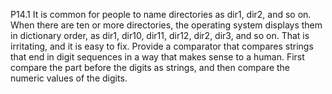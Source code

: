 P14.1
It is common for people to name directories as dir1, dir2, and so on. When there are ten or more directories, the operating system displays them in dictionary order, as dir1, dir10, dir11, dir12, dir2, dir3, and so on. That is irritating, and it is easy to fix.
Provide a comparator that compares strings that end in digit sequences in a way that makes sense to a human. First compare the part before the digits as strings, and then compare the numeric values of the digits.
